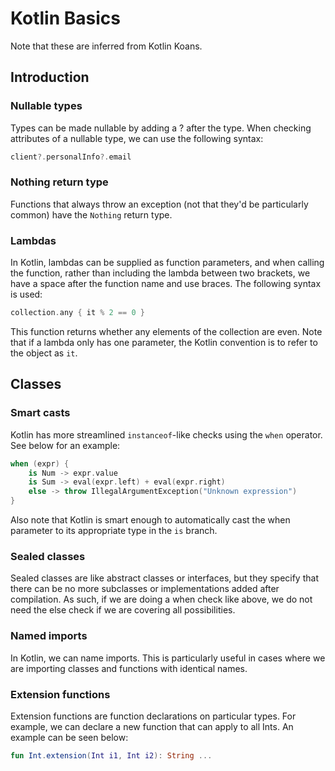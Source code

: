 # Kotlin Basics
Note that these are inferred from Kotlin Koans.

## Introduction

### Nullable types
Types can be made nullable by adding a ? after the type. When checking attributes of a nullable type, we can use the following syntax:
```kotlin
client?.personalInfo?.email
```

### Nothing return type
Functions that always throw an exception (not that they'd be particularly common) have the `Nothing` return type.

### Lambdas
In Kotlin, lambdas can be supplied as function parameters, and when calling the function, rather than including the lambda between two brackets, we have a space after the function name and use braces. The following syntax is used: 
```kotlin
collection.any { it % 2 == 0 }
``` 
This function returns whether any elements of the collection are even. Note that if a lambda only has one parameter, the Kotlin convention is to refer to the object as `it`.

## Classes

### Smart casts
Kotlin has more streamlined `instanceof`-like checks using the `when` operator. See below for an example:
```kotlin
when (expr) {
    is Num -> expr.value
    is Sum -> eval(expr.left) + eval(expr.right)
    else -> throw IllegalArgumentException("Unknown expression")
}
```
Also note that Kotlin is smart enough to automatically cast the when parameter to its appropriate type in the `is` branch.

### Sealed classes
Sealed classes are like abstract classes or interfaces, but they specify that there can be no more subclasses or implementations added after compilation. As such, if we are doing a when check like above, we do not need the else check if we are covering all possibilities.

### Named imports
In Kotlin, we can name imports. This is particularly useful in cases where we are importing classes and functions with identical names.

### Extension functions
Extension functions are function declarations on particular types. For example, we can declare a new function that can apply to all Ints. An example can be seen below:
```kotlin
fun Int.extension(Int i1, Int i2): String ...
```
